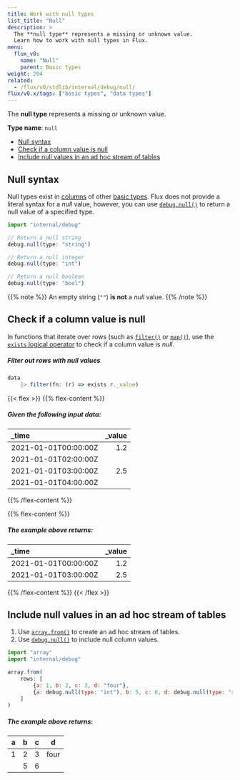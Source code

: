 ```yaml
---
title: Work with null types
list_title: "Null"
description: >
  The **null type** represents a missing or unknown value.
  Learn how to work with null types in Flux.
menu:
  flux_v0:
    name: "Null"
    parent: Basic types
weight: 204
related: 
  - /flux/v0/stdlib/internal/debug/null/
flux/v0.x/tags: ["basic types", "data types"]
---
```


The **null type** represents a missing or unknown value.

**Type name**: `null`

- [Null syntax](#null-syntax)
- [Check if a column value is null](#check-if-a-column-value-is-null)
- [Include null values in an ad hoc stream of tables](#include-null-values-in-an-ad-hoc-stream-of-tables)

## Null syntax
Null types exist in [columns](/flux/v0/get-started/data-model/#column) of
other [basic types](/flux/v0/data-types/basic/).
Flux does not provide a literal syntax for a _null_ value, however, you can use
[`debug.null()`](/flux/v0/stdlib/internal/debug/null/) to return a null value
of a specified type.

```js
import "internal/debug"

// Return a null string
debug.null(type: "string")

// Return a null integer
debug.null(type: "int")

// Return a null boolean
debug.null(type: "bool")
```

{{% note %}}
An empty string (`""`) **is not** a _null_ value.
{{% /note %}}

## Check if a column value is null
In functions that iterate over rows (such as [`filter()`](/flux/v0/stdlib/universe/filter/)
or [`map()`](/flux/v0/stdlib/universe/map/)), use the
[`exists` logical operator](/flux/v0/spec/operators/#logical-operators) to check
if a column value is _null_.

##### Filter out rows with null values
```js
data
    |> filter(fn: (r) => exists r._value)
```

{{< flex >}}
{{% flex-content %}}
##### Given the following input data:
| \_time               | \_value |
| :------------------- | ------: |
| 2021-01-01T00:00:00Z |     1.2 |
| 2021-01-01T02:00:00Z |         |
| 2021-01-01T03:00:00Z |     2.5 |
| 2021-01-01T04:00:00Z |         |
{{% /flex-content %}}

{{% flex-content %}}
##### The example above returns:
| \_time               | \_value |
| :------------------- | ------: |
| 2021-01-01T00:00:00Z |     1.2 |
| 2021-01-01T03:00:00Z |     2.5 |
{{% /flex-content %}}
{{< /flex >}}

## Include null values in an ad hoc stream of tables

1. Use [`array.from()`](/flux/v0/stdlib/array/from/) to create an ad hoc stream of tables.
2. Use [`debug.null()`](/flux/v0/stdlib/internal/debug/null/) to include null
   column values.

```js
import "array"
import "internal/debug"

array.from(
    rows: [
        {a: 1, b: 2, c: 3, d: "four"},
        {a: debug.null(type: "int"), b: 5, c: 6, d: debug.null(type: "string")}
    ]
)
```

##### The example above returns:
|  a  |  b  |  c  |  d   |
| :-: | :-: | :-: | :--: |
|  1  |  2  |  3  | four |
|     |  5  |  6  |      |
